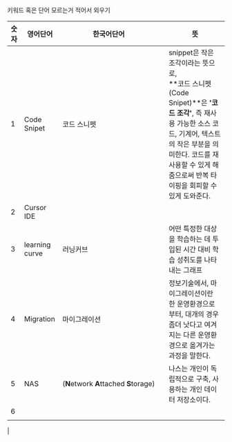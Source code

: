 
키워드 혹은 단어 모르는거 적어서 외우기

| 숫자  | 영어단어           | 한국어단어                                  |     | 뜻                                                                                                                                                    |
| --- | -------------- | -------------------------------------- | --- | ---------------------------------------------------------------------------------------------------------------------------------------------------- |
| 1   | Code Snipet    | 코드 스니펫                                 |     | snippet은 작은 조각이라는 뜻으로,  <br>**코드 스니펫(Code Snipet)**은 **'코드 조각'**, 즉 재사용 가능한 소스 코드, 기계어, 텍스트의 작은 부분을 의미한다. 코드를 재사용할 수 있게 해줌으로써 반복 타이핑을 회피할 수 있게 도와준다. |
| 2   | Cursor IDE     |                                        |     |                                                                                                                                                      |
| 3   | learning curve | 러닝커브                                   |     | 어떤 특정한 대상을 학습하는 데 투입된 시간 대비 학습 성취도를 나타내는 그래프                                                                                                         |
| 4   | Migration      | 마이그레이션                                 |     | 정보기술에서, 마이그레이션이란 한 운영환경으로부터, 대개의 경우 좀더 낫다고 여겨지는 다른 운영환경으로 옮겨가는 과정을 말한다.                                                                              |
| 5   | NAS            | (**N**etwork **A**ttached **S**torage) |     | 나스는 개인이 독립적으로 구축, 사용하는 개인 데이터 저장소이다.                                                                                                                 |
| 6   |                |                                        |     |                                                                                                                                                      |
|     |                |                                        |     |                                                                                                                                                      |




|